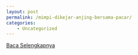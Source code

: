 ```yaml
---
layout: post
permalink: /mimpi-dikejar-anjing-bersama-pacar/
categories:
    - Uncategorized
---
```


[Baca Selengkapnya](/01)